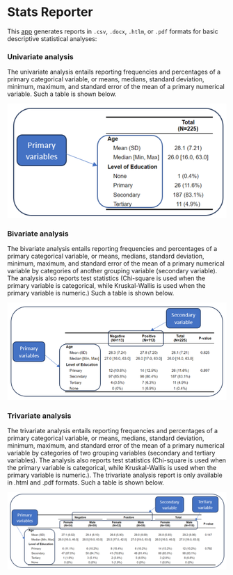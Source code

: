 # Stats Reporter

This [app](https://corneliuskiplimo.shinyapps.io/StatsReporter/) generates reports in `.csv`, `.docx`, `.htlm`, or `.pdf` formats for basic descriptive statistical analyses:

### Univariate analysis

The univariate analysis entails reporting frequencies and percentages of a primary categorical variable, or means, medians, standard deviation, minimum, maximum, and standard error of the mean of a primary numerical variable. Such a table is shown below.

![](primary_table.png)

### Bivariate analysis

The bivariate analysis entails reporting frequencies and percentages of a primary categorical variable, or means, medians, standard deviation, minimum, maximum, and standard error of the mean of a primary numerical variable by categories of another grouping variable (secondary variable). The analysis also reports test statistics (Chi-square is used when the primary variable is categorical, while Kruskal-Wallis is used when the primary variable is numeric.) Such a table is shown below.

![](secondary_table.png)

### Trivariate analysis

The trivariate analysis entails reporting frequencies and percentages of a primary categorical variable, or means, medians, standard deviation, minimum, maximum, and standard error of the mean of a primary numerical variable by categories of two grouping variables (secondary and tertiary variables). The analysis also reports test statistics (Chi-square is used when the primary variable is categorical, while Kruskal-Wallis is used when the primary variable is numeric.). The trivariate analysis report is only available in .html and .pdf formats. Such a table is shown below.

![](tertiary_table.png)
